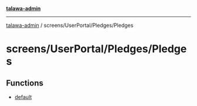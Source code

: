 [**talawa-admin**](../../../../README.md)

***

[talawa-admin](../../../../README.md) / screens/UserPortal/Pledges/Pledges

# screens/UserPortal/Pledges/Pledges

## Functions

- [default](functions/default.md)
